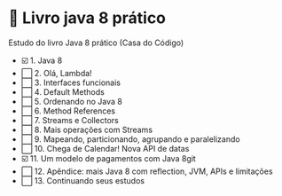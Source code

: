 # :blue_book: Livro java 8 prático
Estudo do livro Java 8 prático (Casa do Código)

- :ballot_box_with_check: 1. Java 8
- :white_large_square: 2. Olá, Lambda!
- :white_large_square: 3. Interfaces funcionais
- :white_large_square: 4. Default Methods
- :white_large_square: 5. Ordenando no Java 8
- :white_large_square: 6. Method References
- :white_large_square: 7. Streams e Collectors
- :white_large_square: 8. Mais operações com Streams
- :white_large_square: 9. Mapeando, particionando, agrupando e paralelizando
- :white_large_square: 10. Chega de Calendar! Nova API de datas
- :ballot_box_with_check: 11. Um modelo de pagamentos com Java 8git 
- :white_large_square: 12. Apêndice: mais Java 8 com reflection, JVM, APIs e limitações
- :white_large_square: 13. Continuando seus estudos
